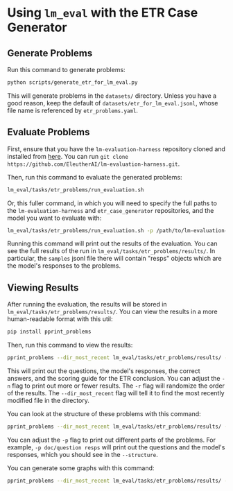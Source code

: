 # Using `lm_eval` with the ETR Case Generator

## Generate Problems

Run this command to generate problems:

```bash
python scripts/generate_etr_for_lm_eval.py
```

This will generate problems in the `datasets/` directory. Unless you have a good reason, keep the default of `datasets/etr_for_lm_eval.jsonl`, whose file name is referenced by `etr_problems.yaml`. 

## Evaluate Problems

First, ensure that you have the `lm-evaluation-harness` repository cloned and installed from [here](https://github.com/EleutherAI/lm-evaluation-harness). You can run `git clone https://github.com/EleutherAI/lm-evaluation-harness.git`.

Then, run this command to evaluate the generated problems:

```bash
lm_eval/tasks/etr_problems/run_evaluation.sh
```

Or, this fuller command, in which you will need to specify the full paths to the `lm-evaluation-harness` and `etr_case_generator` repositories, and the model you want to evaluate with:

```bash
lm_eval/tasks/etr_problems/run_evaluation.sh -p /path/to/lm-evaluation-harness -i /path/to/etr_case_generator  -m gpt-4-turbo
```

Running this command will print out the results of the evaluation. You can see the full results of the run in `lm_eval/tasks/etr_problems/results/`. In particular, the `samples` jsonl file there will contain "resps" objects which are the model's responses to the problems.

## Viewing Results

After running the evaluation, the results will be stored in `lm_eval/tasks/etr_problems/results/`. You can view the results in a more human-readable format with this util:

```bash
pip install pprint_problems
```

Then, run this command to view the results:

```bash
pprint_problems --dir_most_recent lm_eval/tasks/etr_problems/results/ -p doc/question resps correct doc/scoring_guide/etr_conclusion doc/scoring_guide/etr_conclusion_is_categorical -n 3 -r
```

This will print out the questions, the model's responses, the correct answers, and the scoring guide for the ETR conclusion. You can adjust the `-n` flag to print out more or fewer results. The `-r` flag will randomize the order of the results. The `--dir_most_recent` flag will tell it to find the most recently modified file in the directory.

You can look at the structure of these problems with this command:

```bash
pprint_problems --dir_most_recent lm_eval/tasks/etr_problems/results/ --structure
```

You can adjust the `-p` flag to print out different parts of the problems. For example, `-p doc/question resps` will print out the questions and the model's responses, which you should see in the `--structure`.

You can generate some graphs with this command:

```bash
pprint_problems --dir_most_recent lm_eval/tasks/etr_problems/results/ --graph --parts vocab_size max_disjuncts num_variables num_disjuncts num_premises --min_n 10 --use_multiple_colors
```

